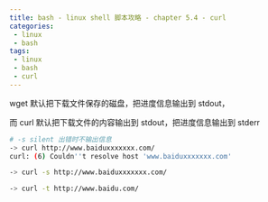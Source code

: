 ```yaml
---
title: bash - linux shell 脚本攻略 - chapter 5.4 - curl
categories: 
 - linux
 - bash
tags: 
 - linux
 - bash
 - curl
---
```


wget 默认把下载文件保存的磁盘，把进度信息输出到 stdout，

而 curl 默认把下载文件的内容输出到 stdout，把进度信息输出到 stderr

<!--more-->

```bash
# -s silent 出错时不输出信息
-> curl http://www.baiduxxxxxxx.com/
curl: (6) Couldn''t resolve host 'www.baiduxxxxxxx.com'

-> curl -s http://www.baiduxxxxxxx.com/

-> curl -t http://www.baidu.com/
```
